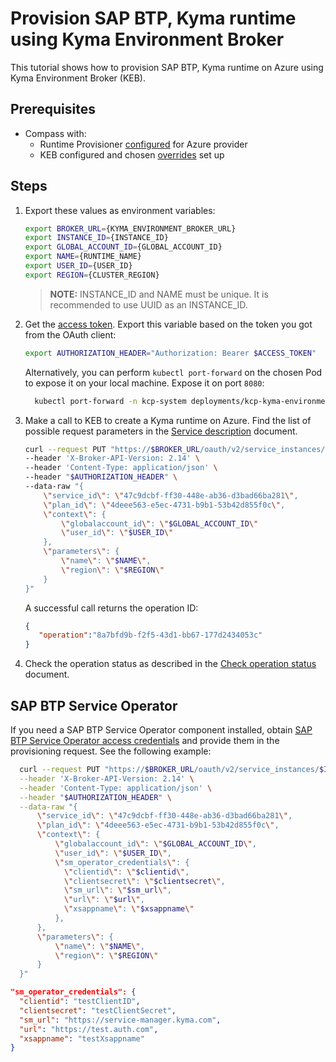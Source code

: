 # Provision SAP BTP, Kyma runtime using Kyma Environment Broker

This tutorial shows how to provision SAP BTP, Kyma runtime on Azure using Kyma Environment Broker (KEB).

## Prerequisites

- Compass with:
  * Runtime Provisioner [configured](https://github.com/kyma-project/control-plane/blob/main/docs/provisioner/08-02-provisioning-gardener.md) for Azure provider
  * KEB configured and chosen [overrides](https://kyma-project.io/#/04-operation-guides/operations/03-change-kyma-config-values) set up

## Steps

1. Export these values as environment variables:

   ```bash
   export BROKER_URL={KYMA_ENVIRONMENT_BROKER_URL}
   export INSTANCE_ID={INSTANCE_ID}
   export GLOBAL_ACCOUNT_ID={GLOBAL_ACCOUNT_ID}
   export NAME={RUNTIME_NAME}
   export USER_ID={USER_ID}
   export REGION={CLUSTER_REGION}
   ```

   > **NOTE:** INSTANCE_ID and NAME must be unique. It is recommended to use UUID as an INSTANCE_ID.

2. Get the [access token](../contributor/01-10-authorization.md#get-the-access-token). Export this variable based on the token you got from the OAuth client:

   ```bash
   export AUTHORIZATION_HEADER="Authorization: Bearer $ACCESS_TOKEN"
   ```  

     Alternatively, you can perform `kubectl port-forward` on the chosen Pod to expose it on your local machine. Expose it on port `8080`:  

   ```bash
     kubectl port-forward -n kcp-system deployments/kcp-kyma-environment-broker 8080
   ```

3. Make a call to KEB to create a Kyma runtime on Azure. Find the list of possible request parameters in the [Service description](03-10-service-description.md) document.

   ```bash
   curl --request PUT "https://$BROKER_URL/oauth/v2/service_instances/$INSTANCE_ID?accepts_incomplete=true" \
   --header 'X-Broker-API-Version: 2.14' \
   --header 'Content-Type: application/json' \
   --header "$AUTHORIZATION_HEADER" \
   --data-raw "{
       \"service_id\": \"47c9dcbf-ff30-448e-ab36-d3bad66ba281\",
       \"plan_id\": \"4deee563-e5ec-4731-b9b1-53b42d855f0c\",
       \"context\": {
           \"globalaccount_id\": \"$GLOBAL_ACCOUNT_ID\"
           \"user_id\": \"$USER_ID\"
       },
       \"parameters\": {
           \"name\": \"$NAME\",
           \"region\": \"$REGION\"
       }
   }"
   ```

   A successful call returns the operation ID:

    ```json
   {
       "operation":"8a7bfd9b-f2f5-43d1-bb67-177d2434053c"
   }
   ```  

4. Check the operation status as described in the [Check operation status](05-30-operation-status.md) document.

## SAP BTP Service Operator

If you need a SAP BTP Service Operator component installed, obtain [SAP BTP Service Operator access credentials](https://github.com/SAP/sap-btp-service-operator/blob/v0.2.5/README.md#setup) and provide them in the provisioning request. See the following example:
 ```bash
   curl --request PUT "https://$BROKER_URL/oauth/v2/service_instances/$INSTANCE_ID?accepts_incomplete=true" \
   --header 'X-Broker-API-Version: 2.14' \
   --header 'Content-Type: application/json' \
   --header "$AUTHORIZATION_HEADER" \
   --data-raw "{
       \"service_id\": \"47c9dcbf-ff30-448e-ab36-d3bad66ba281\",
       \"plan_id\": \"4deee563-e5ec-4731-b9b1-53b42d855f0c\",
       \"context\": {
           \"globalaccount_id\": \"$GLOBAL_ACCOUNT_ID\",
           \"user_id\": \"$USER_ID\",
           \"sm_operator_credentials\": {
             \"clientid\": \"$clientid\",
             \"clientsecret\": \"$clientsecret\",
             \"sm_url\": \"$sm_url\",
             \"url\": \"$url\",
             \"xsappname\": \"$xsappname\"
		   },
       },
       \"parameters\": {
           \"name\": \"$NAME\",
           \"region\": \"$REGION\"
       }
   }"
   ```

```json
"sm_operator_credentials": {
  "clientid": "testClientID",
  "clientsecret": "testClientSecret",
  "sm_url": "https://service-manager.kyma.com",
  "url": "https://test.auth.com",
  "xsappname": "testXsappname"
}
``` 
